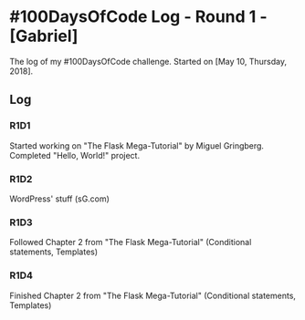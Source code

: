 # #100DaysOfCode Log - Round 1 - [Gabriel]

The log of my #100DaysOfCode challenge. Started on [May 10, Thursday, 2018].

## Log

### R1D1 
Started working on "The Flask Mega-Tutorial" by Miguel Gringberg. Completed "Hello, World!" project.

### R1D2
WordPress' stuff (sG.com)

### R1D3
Followed Chapter 2 from "The Flask Mega-Tutorial" (Conditional statements, Templates)

### R1D4
Finished Chapter 2 from "The Flask Mega-Tutorial" (Conditional statements, Templates)
